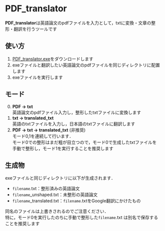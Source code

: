 # PDF_translator

**PDF_translator**は英語論文のpdfファイルを入力として，txtに変換・文章の整形・翻訳を行うツールです

## 使い方
1. [PDF_translator.exe](https://github.com/parthenos0908/PDF_translator/raw/main/PDF_translator.exe)をダウンロードします
2. exeファイルと翻訳したい英語論文のpdfファイルを同じディレクトリに配置します
3. exeファイルを実行します

## モード
0. **PDF → txt**  
英語論文のpdfファイル入力し，整形したtxtファイルに変換します
1. **txt → translated_txt**  
英語のtxtファイルを入力し，日本語のtxtファイルに翻訳します
2. **PDF → txt → translated_txt** (非推奨)  
モード0,1を連続して行います．  
モード0での整形はまだ粗が目立つので，モード0で生成したtxtファイルを手動で整形し，モード1を実行することを推奨します

## 生成物
exeファイルと同じディレクトリに以下が生成されます．  
- `filename`.txt：整形済みの英語論文
- `filename`\_unshaped.txt：未整形の英語論文
- `filename`\_translated.txt：`filename`.txtをGoogle翻訳にかけたもの

同名のファイルは上書きされるのでご注意ください．  
特に，モード0を実行したのちに手動で整形した`filename`.txt は別名で保存することを推奨します
